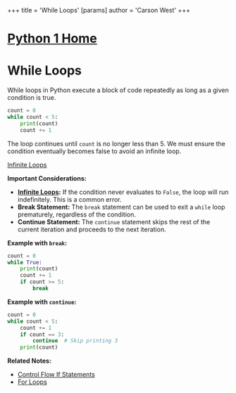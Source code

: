 +++
 title = 'While Loops'
[params]
	author = 'Carson West'
+++
# [Python 1 Home](./../python-1-home/)
# While Loops

While loops in Python execute a block of code repeatedly as long as a given condition is true.

```python
count = 0
while count < 5:
    print(count)
    count += 1
```

The loop continues until `count` is no longer less than 5.  We must ensure the condition eventually becomes false to avoid an infinite loop.

[Infinite Loops](./../infinite-loops/)

**Important Considerations:**

* **[Infinite Loops](./../infinite-loops/):**  If the condition never evaluates to `False`, the loop will run indefinitely.  This is a common error.
* **Break Statement:** The `break` statement can be used to exit a `while` loop prematurely, regardless of the condition.
* **Continue Statement:** The `continue` statement skips the rest of the current iteration and proceeds to the next iteration.


**Example with `break`:**

```python
count = 0
while True:
    print(count)
    count += 1
    if count >= 5:
        break
```

**Example with `continue`:**

```python
count = 0
while count < 5:
    count += 1
    if count == 3:
        continue  # Skip printing 3
    print(count)
```

**Related Notes:**

* [Control Flow If Statements](./../control-flow-if-statements/)
* [For Loops](./../for-loops/)

